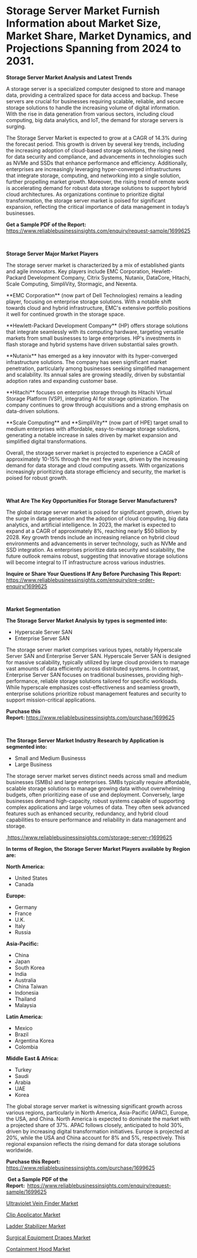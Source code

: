 <p><h1>Storage Server Market Furnish Information about Market Size, Market Share, Market Dynamics, and Projections Spanning from 2024 to 2031.</h1></p><p><strong>Storage Server Market Analysis and Latest Trends</strong></p>
<p><p>A storage server is a specialized computer designed to store and manage data, providing a centralized space for data access and backup. These servers are crucial for businesses requiring scalable, reliable, and secure storage solutions to handle the increasing volume of digital information. With the rise in data generation from various sectors, including cloud computing, big data analytics, and IoT, the demand for storage servers is surging.</p><p>The Storage Server Market is expected to grow at a CAGR of 14.3% during the forecast period. This growth is driven by several key trends, including the increasing adoption of cloud-based storage solutions, the rising need for data security and compliance, and advancements in technologies such as NVMe and SSDs that enhance performance and efficiency. Additionally, enterprises are increasingly leveraging hyper-converged infrastructures that integrate storage, computing, and networking into a single solution, further propelling market growth. Moreover, the rising trend of remote work is accelerating demand for robust data storage solutions to support hybrid cloud architectures. As organizations continue to prioritize digital transformation, the storage server market is poised for significant expansion, reflecting the critical importance of data management in today’s businesses.</p></p>
<p><strong>Get a Sample PDF of the Report:&nbsp;</strong> <a href="https://www.reliablebusinessinsights.com/enquiry/request-sample/1699625?utm_campaign=1470&utm_medium=2&utm_source=Github&utm_content=ia&utm_term=20102024&utm_id=storage-server">https://www.reliablebusinessinsights.com/enquiry/request-sample/1699625</a></p>
<p>&nbsp;</p>
<p><strong>Storage Server Major Market Players</strong></p>
<p><p>The storage server market is characterized by a mix of established giants and agile innovators. Key players include EMC Corporation, Hewlett-Packard Development Company, Citrix Systems, Nutanix, DataCore, Hitachi, Scale Computing, SimpliVity, Stormagic, and Nexenta. </p><p>**EMC Corporation** (now part of Dell Technologies) remains a leading player, focusing on enterprise storage solutions. With a notable shift towards cloud and hybrid infrastructure, EMC's extensive portfolio positions it well for continued growth in the storage space. </p><p>**Hewlett-Packard Development Company** (HP) offers storage solutions that integrate seamlessly with its computing hardware, targeting versatile markets from small businesses to large enterprises. HP's investments in flash storage and hybrid systems have driven substantial sales growth.</p><p>**Nutanix** has emerged as a key innovator with its hyper-converged infrastructure solutions. The company has seen significant market penetration, particularly among businesses seeking simplified management and scalability. Its annual sales are growing steadily, driven by substantial adoption rates and expanding customer base.</p><p>**Hitachi** focuses on enterprise storage through its Hitachi Virtual Storage Platform (VSP), integrating AI for storage optimization. The company continues to grow through acquisitions and a strong emphasis on data-driven solutions.</p><p>**Scale Computing** and **SimpliVity** (now part of HPE) target small to medium enterprises with affordable, easy-to-manage storage solutions, generating a notable increase in sales driven by market expansion and simplified digital transformations.</p><p>Overall, the storage server market is projected to experience a CAGR of approximately 10-15% through the next few years, driven by the increasing demand for data storage and cloud computing assets. With organizations increasingly prioritizing data storage efficiency and security, the market is poised for robust growth.</p></p>
<p>&nbsp;</p>
<p><strong>What Are The Key Opportunities For Storage Server Manufacturers?</strong></p>
<p><p>The global storage server market is poised for significant growth, driven by the surge in data generation and the adoption of cloud computing, big data analytics, and artificial intelligence. In 2023, the market is expected to expand at a CAGR of approximately 8%, reaching nearly $50 billion by 2028. Key growth trends include an increasing reliance on hybrid cloud environments and advancements in server technology, such as NVMe and SSD integration. As enterprises prioritize data security and scalability, the future outlook remains robust, suggesting that innovative storage solutions will become integral to IT infrastructure across various industries.</p></p>
<p><strong>Inquire or Share Your Questions If Any Before Purchasing This Report:</strong> <a href="https://www.reliablebusinessinsights.com/enquiry/pre-order-enquiry/1699625?utm_campaign=1470&utm_medium=2&utm_source=Github&utm_content=ia&utm_term=20102024&utm_id=storage-server">https://www.reliablebusinessinsights.com/enquiry/pre-order-enquiry/1699625</a></p>
<p>&nbsp;</p>
<p><strong>Market Segmentation</strong></p>
<p><strong>The Storage Server Market Analysis by types is segmented into:</strong></p>
<p><ul><li>Hyperscale Server SAN</li><li>Enterprise Server SAN</li></ul></p>
<p><p>The storage server market comprises various types, notably Hyperscale Server SAN and Enterprise Server SAN. Hyperscale Server SAN is designed for massive scalability, typically utilized by large cloud providers to manage vast amounts of data efficiently across distributed systems. In contrast, Enterprise Server SAN focuses on traditional businesses, providing high-performance, reliable storage solutions tailored for specific workloads. While hyperscale emphasizes cost-effectiveness and seamless growth, enterprise solutions prioritize robust management features and security to support mission-critical applications.</p></p>
<p><strong>Purchase this Report:&nbsp;</strong><a href="https://www.reliablebusinessinsights.com/purchase/1699625?utm_campaign=1470&utm_medium=2&utm_source=Github&utm_content=ia&utm_term=20102024&utm_id=storage-server">https://www.reliablebusinessinsights.com/purchase/1699625</a></p>
<p>&nbsp;</p>
<p><strong>The Storage Server Market Industry Research by Application is segmented into:</strong></p>
<p><ul><li>Small and Medium Businesss</li><li>Large Business</li></ul></p>
<p><p>The storage server market serves distinct needs across small and medium businesses (SMBs) and large enterprises. SMBs typically require affordable, scalable storage solutions to manage growing data without overwhelming budgets, often prioritizing ease of use and deployment. Conversely, large businesses demand high-capacity, robust systems capable of supporting complex applications and large volumes of data. They often seek advanced features such as enhanced security, redundancy, and hybrid cloud capabilities to ensure performance and reliability in data management and storage.</p></p>
<p><a href="https://www.reliablebusinessinsights.com/storage-server-r1699625?utm_campaign=1470&utm_medium=2&utm_source=Github&utm_content=ia&utm_term=20102024&utm_id=storage-server">&nbsp;https://www.reliablebusinessinsights.com/storage-server-r1699625</a></p>
<p><strong>In terms of Region, the Storage Server Market Players available by Region are:</strong></p>
<p>
    <p> <strong> North America: </strong>
        <ul>
            <li>United States</li>
            <li>Canada</li>
        </ul>
        </p> 
    <p> <strong> Europe: </strong>
        <ul>
            <li>Germany</li>
            <li>France</li>
            <li>U.K.</li>
            <li>Italy</li>
            <li>Russia</li>
        </ul>
        </p> 
    <p> <strong> Asia-Pacific: </strong>
        <ul>
            <li>China</li>
            <li>Japan</li>
            <li>South Korea</li>
            <li>India</li>
            <li>Australia</li>
            <li>China Taiwan</li>
            <li>Indonesia</li>
            <li>Thailand</li>
            <li>Malaysia</li>
        </ul>
        </p> 
    <p> <strong> Latin America: </strong>
        <ul>
            <li>Mexico</li>
            <li>Brazil</li>
            <li>Argentina Korea</li>
            <li>Colombia</li>
        </ul>
        </p> 
    <p> <strong> Middle East & Africa: </strong>
        <ul>
            <li>Turkey</li>
            <li>Saudi</li>
            <li>Arabia</li>
            <li>UAE</li>
            <li>Korea</li>
        </ul>
    </p>
    </p>
<p><p>The global storage server market is witnessing significant growth across various regions, particularly in North America, Asia-Pacific (APAC), Europe, the USA, and China. North America is expected to dominate the market with a projected share of 37%. APAC follows closely, anticipated to hold 30%, driven by increasing digital transformation initiatives. Europe is projected at 20%, while the USA and China account for 8% and 5%, respectively. This regional expansion reflects the rising demand for data storage solutions worldwide.</p></p>
<p><strong>Purchase this Report: </strong><a href="https://www.reliablebusinessinsights.com/purchase/1699625?utm_campaign=1470&utm_medium=2&utm_source=Github&utm_content=ia&utm_term=20102024&utm_id=storage-server">https://www.reliablebusinessinsights.com/purchase/1699625</a></p>
<p>&nbsp;<strong>Get a Sample PDF of the Report:&nbsp;&nbsp;</strong><a href="https://www.reliablebusinessinsights.com/enquiry/request-sample/1699625?utm_campaign=1470&utm_medium=2&utm_source=Github&utm_content=ia&utm_term=20102024&utm_id=storage-server">https://www.reliablebusinessinsights.com/enquiry/request-sample/1699625</a></p>
<p><strong></strong></p>
<p><p><a href="https://www.linkedin.com/pulse/analyzing-ultraviolet-vein-finder-market-dynamics-growth-ewrxe?utm_campaign=1470&utm_medium=2&utm_source=Github&utm_content=ia&utm_term=20102024&utm_id=storage-server">Ultraviolet Vein Finder Market</a></p><p><a href="https://www.linkedin.com/pulse/surfing-clip-applicator-wave-riding-market-currents-2031-byresearch-2ctre?utm_campaign=1470&utm_medium=2&utm_source=Github&utm_content=ia&utm_term=20102024&utm_id=storage-server">Clip Applicator Market</a></p><p><a href="https://www.linkedin.com/pulse/sustainability-trends-ladder-stabilizer-industry-market-implications-nindf?utm_campaign=1470&utm_medium=2&utm_source=Github&utm_content=ia&utm_term=20102024&utm_id=storage-server">Ladder Stabilizer Market</a></p><p><a href="https://www.linkedin.com/pulse/comprehensive-surgical-equipment-drapes-market-report-bf8he?utm_campaign=1470&utm_medium=2&utm_source=Github&utm_content=ia&utm_term=20102024&utm_id=storage-server">Surgical Equipment Drapes Market</a></p><p><a href="https://www.linkedin.com/pulse/market-insights-global-containment-hood-forecast-innovation-0iaoe?utm_campaign=1470&utm_medium=2&utm_source=Github&utm_content=ia&utm_term=20102024&utm_id=storage-server">Containment Hood Market</a></p></p>